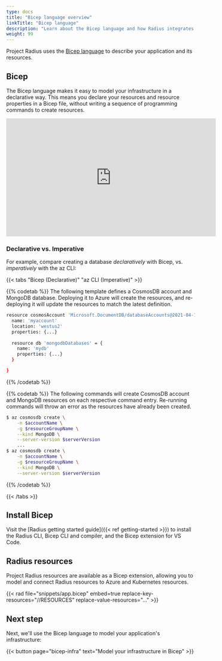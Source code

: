 ```yaml
---
type: docs
title: "Bicep language overview"
linkTitle: "Bicep language"
description: "Learn about the Bicep language and how Radius integrates with it to author applicaiton descriptions."
weight: 99
---
```


Project Radius uses the [Bicep language](https://docs.microsoft.com/EN-US/azure/azure-resource-manager/bicep/) to describe your application and its resources.

## Bicep

The Bicep language makes it easy to model your infrastructure in a declarative way. This means you declare your resources and resource properties in a Bicep file, without writing a sequence of programming commands to create resources.

<iframe width="560" height="315" src="https://www.youtube.com/embed/kKIa8I6qF7I" title="YouTube video player" frameborder="0" allow="accelerometer; autoplay; clipboard-write; encrypted-media; gyroscope; picture-in-picture" allowfullscreen></iframe>

### Declarative vs. Imperative

For example, compare creating a database *declaratively* with Bicep, vs. *imperatively* with the az CLI:

{{< tabs "Bicep (Declarative)" "az CLI (Imperative)" >}}

{{% codetab %}}
The following template defines a CosmosDB account and MongoDB database. Deploying it to Azure will create the resources, and re-deploying it will update the resources to match the latest definition.

```sh
resource cosmosAccount 'Microsoft.DocumentDB/databaseAccounts@2021-04-15' = {
  name: 'myaccount'
  location: 'westus2'
  properties: {...}
  
  resource db 'mongodbDatabases' = {
    name: 'mydb'
    properties: {...}
  }

}
```

{{% /codetab %}}

{{% codetab %}}
The following commands will create CosmosDB account and MongoDB resources on each respective command entry. Re-running commands will throw an error as the resources have already been created.

```bash
$ az cosmosdb create \
    -n $accountName \
    -g $resourceGroupName \
    --kind MongoDB \
    --server-version $serverVersion
    ...
$ az cosmosdb create \
    -n $accountName \
    -g $resourceGroupName \
    --kind MongoDB \
    --server-version $serverVersion
```

{{% /codetab %}}

{{< /tabs >}}

## Install Bicep

Visit the [Radius getting started guide]({{< ref getting-started >}}) to install the Radius CLI, Bicep CLI and compiler, and the Bicep extension for VS Code.

## Radius resources

Project Radius resources are available as a Bicep extension, allowing you to model and connect Radius resources to Azure and Kubernetes resources.

{{< rad file="snippets/app.bicep" embed=true replace-key-resources="//RESOURCES" replace-value-resources="..." >}}

## Next step

Next, we'll use the Bicep language to model your application's infrastructure:

{{< button page="bicep-infra" text="Model your infrastructure in Bicep" >}}
